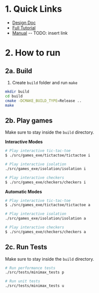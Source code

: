 # 1. Quick Links
- [Design Doc](Design.md)
- [Full Tutorial](https://docs.google.com/document/d/1xOSEW4J4jF1ODMN6chgXa8MjY5u1SJ4KZr2pthdEy44/edit?usp=sharing)
- [Manual]() -- TODO: insert link

# 2. How to run

## 2a. Build
1. Create `build` folder and run `make`
```bash
mkdir build
cd build
cmake -DCMAKE_BUILD_TYPE=Release ..
make
```

## 2b. Play games
Make sure to stay inside the `build` directory.

**Interactive Modes**
```bash
# Play interactive tic-tac-toe
$ ./src/games_exe/tictactoe/tictactoe i

# Play interactive isolation
./src/games_exe/isolation/isolation i

# Play interactive checkers
$ ./src/games_exe/checkers/checkers i
```

**Automatic Modes**
```bash
# Play interactive tic-tac-toe
$ ./src/games_exe/tictactoe/tictactoe a

# Play interactive isolation
./src/games_exe/isolation/isolation a

# Play interactive checkers
$ ./src/games_exe/checkers/checkers a
```

## 2c. Run Tests
Make sure to stay inside the `build` directory.
```bash
# Run performance tests
./src/tests/minimax_tests p

# Run unit tests
./src/tests/minimax_tests u
```
